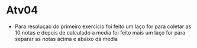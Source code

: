 # Atv04
* Para resoluçao do primeiro exercicio foi feito um laço for para coletar as 10 notas e depois de calculado a media foi feito mais um laço for para separar as notas acima e abaixo da media